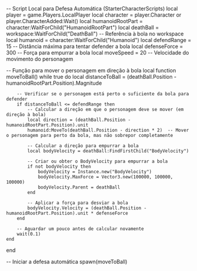 -- Script Local para Defesa Automática (StarterCharacterScripts)
local player = game.Players.LocalPlayer
local character = player.Character or player.CharacterAdded:Wait()
local humanoidRootPart = character:WaitForChild("HumanoidRootPart")
local deathBall = workspace:WaitForChild("DeathBall")  -- Referência à bola no workspace
local humanoid = character:WaitForChild("Humanoid")
local defendRange = 15  -- Distância máxima para tentar defender a bola
local defenseForce = 300  -- Força para empurrar a bola
local moveSpeed = 20  -- Velocidade do movimento do personagem

-- Função para mover o personagem em direção à bola
local function moveToBall()
    while true do
        local distanceToBall = (deathBall.Position - humanoidRootPart.Position).Magnitude
        
        -- Verificar se o personagem está perto o suficiente da bola para defender
        if distanceToBall <= defendRange then
            -- Calcular a direção em que o personagem deve se mover (em direção à bola)
            local direction = (deathBall.Position - humanoidRootPart.Position).unit
            humanoid:MoveTo(deathBall.Position - direction * 2)  -- Mover o personagem para perto da bola, mas não sobrepor completamente
            
            -- Calcular a direção para empurrar a bola
            local bodyVelocity = deathBall:FindFirstChild("BodyVelocity")
            
            -- Criar ou obter o BodyVelocity para empurrar a bola
            if not bodyVelocity then
                bodyVelocity = Instance.new("BodyVelocity")
                bodyVelocity.MaxForce = Vector3.new(100000, 100000, 100000)
                bodyVelocity.Parent = deathBall
            end
            
            -- Aplicar a força para desviar a bola
            bodyVelocity.Velocity = (deathBall.Position - humanoidRootPart.Position).unit * defenseForce
        end
        
        -- Aguardar um pouco antes de calcular novamente
        wait(0.1)
    end
end

-- Iniciar a defesa automática
spawn(moveToBall)
